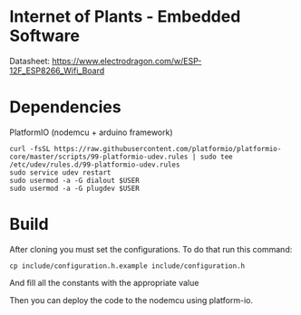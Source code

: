 # Internet of Plants - Embedded Software

Datasheet: https://www.electrodragon.com/w/ESP-12F_ESP8266_Wifi_Board

# Dependencies

PlatformIO (nodemcu + arduino framework)

```
curl -fsSL https://raw.githubusercontent.com/platformio/platformio-core/master/scripts/99-platformio-udev.rules | sudo tee /etc/udev/rules.d/99-platformio-udev.rules
sudo service udev restart
sudo usermod -a -G dialout $USER
sudo usermod -a -G plugdev $USER
```

# Build

After cloning you must set the configurations. To do that run this command:

`cp include/configuration.h.example include/configuration.h`

And fill all the constants with the appropriate value

Then you can deploy the code to the nodemcu using platform-io.
